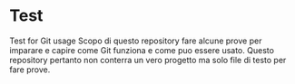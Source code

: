 # Test
Test for Git usage
Scopo di questo repository fare alcune prove per imparare e capire come Git funziona  e come puo essere usato.
Questo repository pertanto  non conterra un vero progetto ma solo  file di testo per fare prove.
